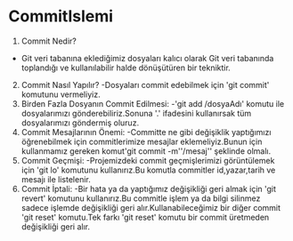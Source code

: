 # CommitIslemi
1. Commit Nedir?
- Git veri tabanına eklediğimiz dosyaları kalıcı olarak Git veri tabanında toplandığı ve kullanılabilir halde dönüşütüren bir tekniktir.
2. Commit Nasıl Yapılır?
-Dosyaları commit edebilmek için 'git commit' komutunu vermeliyiz.
3. Birden Fazla Dosyanın Commit Edilmesi:
-'git add /dosyaAdı' komutu ile dosyalarımızı gönderebiliriz.Sonuna '.' ifadesini kullanırsak tüm dosyalarımızı göndermiş oluruz.
4. Commit Mesajlarının Önemi:
-Committe ne gibi değişiklik yaptığımızı öğrenebilmek için commitlerimize mesajlar eklemeliyiz.Bunun için kullanmamız gereken komut'git commit -m''/mesaj'' şeklinde olmalı.
5. Commit Geçmişi:
-Projemizdeki commit geçmişlerimizi görüntülemek için 'git lo' komutunu kullanırız.Bu komutla commitler id,yazar,tarih ve mesajı ile listelenir.
6. Commit İptali:
-Bir hata ya da yaptığımız değişikliği geri almak için 'git revert' komutunu kullanırız.Bu commitle işlem ya da bilgi silinmez sadece işlemde değişikliği geri alır.Kullanabileceğimiz bir diğer commit 'git reset' komutu.Tek farkı 'git reset' komutu bir commit üretmeden değişikliği geri alır.

